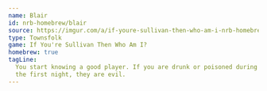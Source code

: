 ```yaml
---
name: Blair
id: nrb-homebrew/blair
source: https://imgur.com/a/if-youre-sullivan-then-who-am-i-nrb-homebrew-script-Cc4elqZ
type: Townsfolk
game: If You're Sullivan Then Who Am I?
homebrew: true
tagLine:
  You start knowing a good player. If you are drunk or poisoned during
  the first night, they are evil.
---
```

